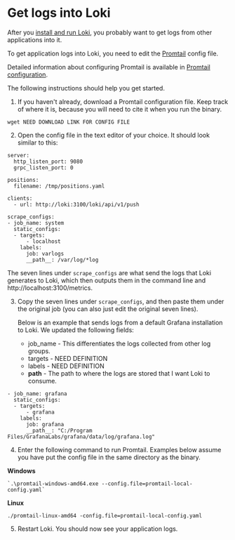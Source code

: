 # Get logs into Loki

After you [install and run Loki](./installation/local.md), you probably want to get logs from other applications into it.

To get application logs into Loki, you need to edit the [Promtail](./clients/promtail/README.md) config file.

Detailed information about configuring Promtail is available in [Promtail configuration](./clients/promtail/configuration.md).

The following instructions should help you get started.

1. If you haven't already, download a Promtail configuration file. Keep track of where it is, because you will need to cite it when you run the binary.

```
wget NEED DOWNLOAD LINK FOR CONFIG FILE
```

2. Open the config file in the text editor of your choice. It should look similar to this:
   
```
server:
  http_listen_port: 9080
  grpc_listen_port: 0

positions:
  filename: /tmp/positions.yaml

clients:
  - url: http://loki:3100/loki/api/v1/push

scrape_configs:
- job_name: system
  static_configs:
  - targets:
      - localhost
    labels:
      job: varlogs
      __path__: /var/log/*log
```

   The seven lines under `scrape_configs` are what send the logs that Loki generates to Loki, which then outputs them in the command line and http://localhost:3100/metrics.

3. Copy the seven lines under `scrape_configs`, and then paste them under the original job (you can also just edit the original seven lines). 
   
   Below is an example that sends logs from a default Grafana installation to Loki. We updated the following fields:
   - job_name - This differentiates the logs collected from other log groups.
   - targets - NEED DEFINITION
   - labels - NEED DEFINITION
   - __path__ - The path to where the logs are stored that I want Loki to consume.

```
- job_name: grafana
  static_configs:
  - targets:
      - grafana
    labels:
      job: grafana
      __path__: "C:/Program Files/GrafanaLabs/grafana/data/log/grafana.log"
```

4. Enter the following command to run Promtail. Examples below assume you have put the config file in the same directory as the binary.

**Windows**

```
`.\promtail-windows-amd64.exe --config.file=promtail-local-config.yaml`
```

**Linux**

```
./promtail-linux-amd64 -config.file=promtail-local-config.yaml
```

5. Restart Loki. You should now see your application logs.
